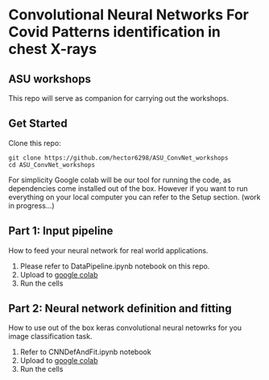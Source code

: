 # Convolutional Neural Networks For Covid Patterns identification in chest X-rays
## ASU workshops

This repo will serve as companion for carrying out the workshops.

## Get Started

Clone this repo:

```
git clone https://github.com/hector6298/ASU_ConvNet_workshops
cd ASU_ConvNet_workshops
```

For simplicity Google colab will be our tool for running the code, as dependencies come installed out of the box. However if you want to run everything on your local computer you can refer to the Setup section. (work in progress...)

## Part 1: Input pipeline

How to feed your neural network for real world applications.

1) Please refer to DataPipeline.ipynb notebook on this repo. 
2) Upload to [google colab](colab.research.google.com)
3) Run the cells


## Part 2: Neural network definition and fitting

How to use out of the box keras convolutional neural netowrks for you image classification task.

1) Refer to CNNDefAndFit.ipynb notebook
2) Upload to [google colab](colab.research.google.com)
3) Run the cells
